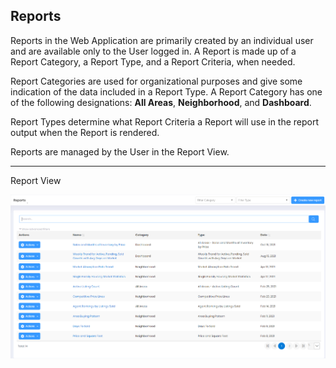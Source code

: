 ## Reports

Reports in the Web Application are primarily created by an individual user and are available only to the User logged in. A Report is made up of a Report Category, a Report Type, and a Report Criteria, when needed.

Report Categories are used for organizational purposes and give some indication of the data included in a Report Type. A Report Category has one of the following designations: **All Areas**, **Neighborhood**, and **Dashboard**.

Report Types determine what Report Criteria a Report will use in the report output when the Report is rendered.

Reports are managed by the User in the Report View.

***
Report View

![report_view](../images/reda_web_report_view.PNG)

